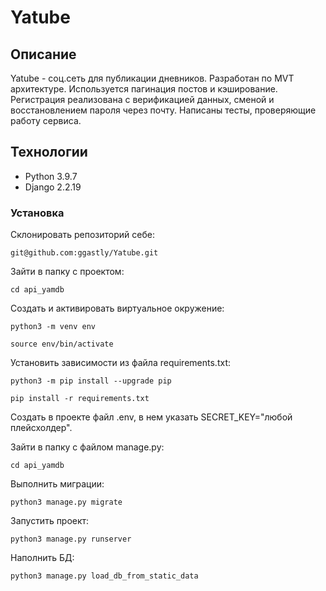# Yatube
## Описание
Yatube - соц.сеть для публикации дневников.
Разработан по MVT архитектуре. Используется пагинация постов и кэширование. Регистрация реализована с верификацией данных, сменой и восстановлением пароля через почту. Написаны тесты, проверяющие работу сервиса.
## Технологии
- Python 3.9.7
- Django 2.2.19
### Установка
Склонировать репозиторий себе:
```
git@github.com:ggastly/Yatube.git
```
Зайти в папку с проектом:
```
cd api_yamdb
```
Cоздать и активировать виртуальное окружение:
```
python3 -m venv env
```
```
source env/bin/activate
```
Установить зависимости из файла requirements.txt:
```
python3 -m pip install --upgrade pip
```
```
pip install -r requirements.txt
```
Создать в проекте файл .env, в нем указать SECRET_KEY="любой плейсхолдер".

Зайти в папку с файлом manage.py:
```
cd api_yamdb
```
Выполнить миграции:
```
python3 manage.py migrate
```
Запустить проект:
```
python3 manage.py runserver
```
Наполнить БД:
```
python3 manage.py load_db_from_static_data
```

